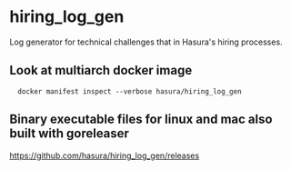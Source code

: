 # hiring_log_gen

Log generator for technical challenges that in Hasura's hiring processes.

## Look at multiarch docker image

```
  docker manifest inspect ‐‐verbose hasura/hiring_log_gen
```

## Binary executable files for linux and mac also built with goreleaser

https://github.com/hasura/hiring_log_gen/releases
